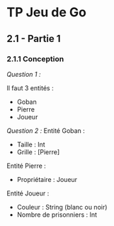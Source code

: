 # TP Jeu de Go

## 2.1 - Partie 1

### 2.1.1 Conception

*Question 1 :*

Il faut 3 entités :
* Goban
* Pierre
* Joueur

*Question 2 :*
Entité Goban :
* Taille : Int
* Grille : [Pierre]

Entité Pierre :
* Propriétaire : Joueur

Entité Joueur :
* Couleur : String (blanc ou noir)
* Nombre de prisonniers : Int
